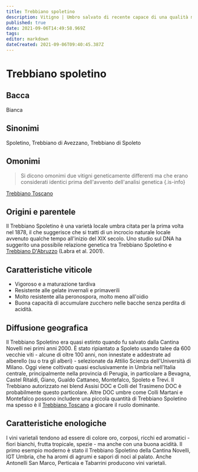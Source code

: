```yaml
---
title: Trebbiano spoletino
description: Vitigno | Umbro salvato di recente capace di una qualità migliore, e più corpo, della maggior parte dei Trebbiano.
published: true
date: 2021-09-06T14:49:58.969Z
tags: 
editor: markdown
dateCreated: 2021-09-06T09:40:45.387Z
---
```


# Trebbiano spoletino

## Bacca
Bianca

## Sinonimi
Spoletino, Trebbiano di Avezzano, Trebbiano di Spoleto

## Omonimi
> Si dicono omonimi due vitigni geneticamente differenti ma che erano considerati identici prima dell'avvento dell'analisi genetica
{.is-info}

[Trebbiano Toscano](/vitigni/Italia/trebbiano-toscano)


## Origini e parentele
Il Trebbiano Spoletino è una varietà locale umbra citata per la prima volta nel 1878, il che suggerisce che si tratti di un incrocio naturale locale avvenuto qualche tempo all'inizio del XIX secolo. Uno studio sul DNA ha suggerito una possibile relazione genetica tra Trebbiano Spoletino e [Trebbiano D'Abruzzo](/vitigni/Italia/trebbiano-d-abruzzo) (Labra et al. 2001).

## Caratteristiche viticole

- Vigoroso e a maturazione tardiva
- Resistente alle gelate invernali e primaverili
- Molto resistente alla peronospora, molto meno all'oidio
- Buona capacità di accumulare zucchero nelle bacche senza perdita di acidità.

## Diffusione geografica

Il Trebbiano Spoletino era quasi estinto quando fu salvato dalla Cantina Novelli nei primi anni 2000. È stato ripiantato a Spoleto usando talee da 600 vecchie viti - alcune di oltre 100 anni, non innestate e addestrate ad alberello (su o tra gli alberi) - selezionate da Attilio Scienza dell'Università di Milano. Oggi viene coltivato quasi esclusivamente in Umbria nell'Italia centrale, principalmente nella provincia di Perugia, in particolare a Bevagna, Castel Ritaldi, Giano, Gualdo Cattaneo, Montefalco, Spoleto e Trevi. Il Trebbiano autorizzato nei blend Assisi DOC e Colli del Trasimeno DOC è probabilmente questo particolare. Altre DOC umbre come Colli Martani e Montefalco possono includere una piccola quantità di Trebbiano Spoletino ma spesso è il [Trebbiano Toscano](/vitigni/Italia/trebbiano-toscano) a giocare il ruolo dominante.

## Caratteristiche enologiche

I vini varietali tendono ad essere di colore oro, corposi, ricchi ed aromatici - fiori bianchi, frutta tropicale, spezie - ma anche con una buona acidità. Il primo esempio moderno è stato il Trebbiano Spoletino della Cantina Novelli, IGT Umbria, che ha aromi di agrumi e sapori di noci al palato. Anche Antonelli San Marco, Perticaia e Tabarrini producono vini varietali.


